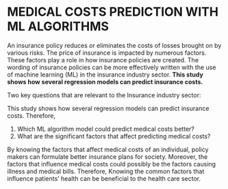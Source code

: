 # MEDICAL COSTS PREDICTION WITH ML ALGORITHMS

An insurance policy reduces or eliminates the costs of losses brought on by various risks. The price of
insurance is impacted by numerous factors. These factors play a role in how insurance policies are
created. The wording of insurance policies can be more effectively written with the use of machine
learning (ML) in the insurance industry sector. **This study shows how several regression models can
predict insurance costs.**

Two key questions that are relevant to the Insurance industry sector:

This study shows how several regression models can predict insurance costs. Therefore,
1. Which ML algorithm model could predict medical costs better?
2. What are the significant factors that affect predicting medical costs?

By knowing the factors that affect medical costs of an individual, policy makers can formulate better
insurance plans for society. Moreover, the factors that influence medical costs could possibly be the
factors causing illness and medical bills. Therefore, Knowing the common factors that influence patients’
health can be beneficial to the health care sector.
